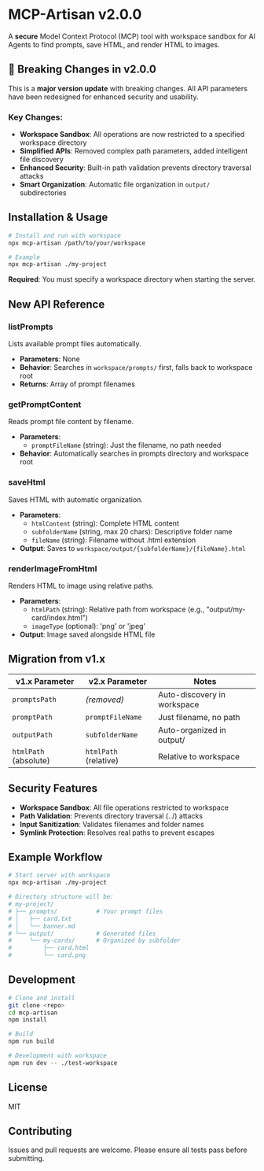 # MCP-Artisan v2.0.0

A **secure** Model Context Protocol (MCP) tool with workspace sandbox for AI Agents to find prompts, save HTML, and render HTML to images.

## 🚨 Breaking Changes in v2.0.0

This is a **major version update** with breaking changes. All API parameters have been redesigned for enhanced security and usability.

### Key Changes:
- **Workspace Sandbox**: All operations are now restricted to a specified workspace directory
- **Simplified APIs**: Removed complex path parameters, added intelligent file discovery
- **Enhanced Security**: Built-in path validation prevents directory traversal attacks
- **Smart Organization**: Automatic file organization in `output/` subdirectories

## Installation & Usage

```bash
# Install and run with workspace
npx mcp-artisan /path/to/your/workspace

# Example
npx mcp-artisan ./my-project
```

**Required**: You must specify a workspace directory when starting the server.

## New API Reference

### listPrompts
Lists available prompt files automatically.
- **Parameters**: None
- **Behavior**: Searches in `workspace/prompts/` first, falls back to workspace root
- **Returns**: Array of prompt filenames

### getPromptContent  
Reads prompt file content by filename.
- **Parameters**: 
  - `promptFileName` (string): Just the filename, no path needed
- **Behavior**: Automatically searches in prompts directory and workspace root

### saveHtml
Saves HTML with automatic organization.
- **Parameters**:
  - `htmlContent` (string): Complete HTML content
  - `subfolderName` (string, max 20 chars): Descriptive folder name  
  - `fileName` (string): Filename without .html extension
- **Output**: Saves to `workspace/output/{subfolderName}/{fileName}.html`

### renderImageFromHtml
Renders HTML to image using relative paths.
- **Parameters**:
  - `htmlPath` (string): Relative path from workspace (e.g., "output/my-card/index.html")
  - `imageType` (optional): 'png' or 'jpeg'
- **Output**: Image saved alongside HTML file

## Migration from v1.x

| v1.x Parameter | v2.x Parameter | Notes |
|---|---|---|
| `promptsPath` | *(removed)* | Auto-discovery in workspace |
| `promptPath` | `promptFileName` | Just filename, no path |
| `outputPath` | `subfolderName` | Auto-organized in output/ |
| `htmlPath` (absolute) | `htmlPath` (relative) | Relative to workspace |

## Security Features

- **Workspace Sandbox**: All file operations restricted to workspace
- **Path Validation**: Prevents directory traversal (../) attacks  
- **Input Sanitization**: Validates filenames and folder names
- **Symlink Protection**: Resolves real paths to prevent escapes

## Example Workflow

```bash
# Start server with workspace
npx mcp-artisan ./my-project

# Directory structure will be:
# my-project/
# ├── prompts/           # Your prompt files
# │   ├── card.txt
# │   └── banner.md
# └── output/            # Generated files
#     └── my-cards/      # Organized by subfolder
#         ├── card.html
#         └── card.png
```

## Development

```bash
# Clone and install
git clone <repo>
cd mcp-artisan
npm install

# Build
npm run build

# Development with workspace
npm run dev -- ./test-workspace
```

## License

MIT

## Contributing

Issues and pull requests are welcome. Please ensure all tests pass before submitting. 